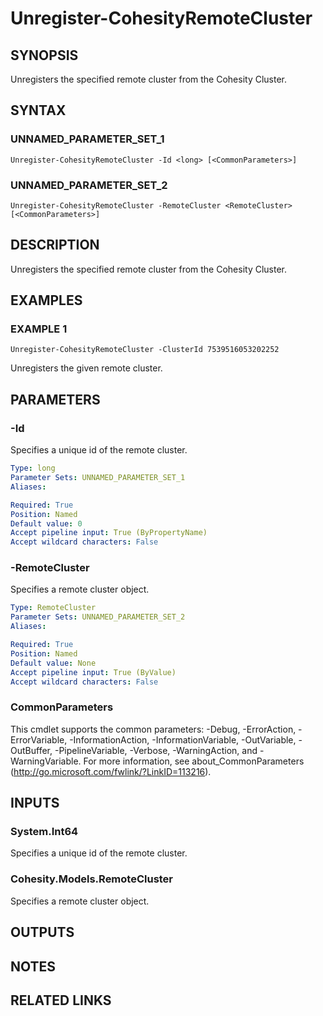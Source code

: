 # Unregister-CohesityRemoteCluster

## SYNOPSIS
Unregisters the specified remote cluster from the Cohesity Cluster.

## SYNTAX

### UNNAMED_PARAMETER_SET_1
```
Unregister-CohesityRemoteCluster -Id <long> [<CommonParameters>]
```

### UNNAMED_PARAMETER_SET_2
```
Unregister-CohesityRemoteCluster -RemoteCluster <RemoteCluster> [<CommonParameters>]
```

## DESCRIPTION
Unregisters the specified remote cluster from the Cohesity Cluster.

## EXAMPLES

### EXAMPLE 1
```
Unregister-CohesityRemoteCluster -ClusterId 7539516053202252
```

Unregisters the given remote cluster.

## PARAMETERS

### -Id
Specifies a unique id of the remote cluster.

```yaml
Type: long
Parameter Sets: UNNAMED_PARAMETER_SET_1
Aliases:

Required: True
Position: Named
Default value: 0
Accept pipeline input: True (ByPropertyName)
Accept wildcard characters: False
```

### -RemoteCluster
Specifies a remote cluster object.

```yaml
Type: RemoteCluster
Parameter Sets: UNNAMED_PARAMETER_SET_2
Aliases:

Required: True
Position: Named
Default value: None
Accept pipeline input: True (ByValue)
Accept wildcard characters: False
```

### CommonParameters
This cmdlet supports the common parameters: -Debug, -ErrorAction, -ErrorVariable, -InformationAction, -InformationVariable, -OutVariable, -OutBuffer, -PipelineVariable, -Verbose, -WarningAction, and -WarningVariable.
For more information, see about_CommonParameters (http://go.microsoft.com/fwlink/?LinkID=113216).

## INPUTS

### System.Int64
Specifies a unique id of the remote cluster.

### Cohesity.Models.RemoteCluster
Specifies a remote cluster object.

## OUTPUTS

## NOTES

## RELATED LINKS
